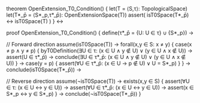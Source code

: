 theorem OpenExtension_T0_Condition() {
  let(T = ⟨S,τ⟩: TopologicalSpace)
  let(T*_p̄ = ⟨S*_p,τ*_p̄⟩: OpenExtensionSpace(T))
  assert(
    isT0Space(T*_p̄) ↔ isT0Space(T)
  )
} ↔

proof OpenExtension_T0_Condition() {
  define(τ*_p̄ = {U: U ∈ τ} ∪ {S*_p}) →
  
  // Forward direction
  assume(isT0Space(T)) →
  forall(x,y ∈ S: x ≠ y) {
    case(x ≠ p ∧ y ≠ p) {
      byT0Definition(∃U ∈ τ: (x ∈ U ∧ y ∉ U) ∨ (y ∈ U ∧ x ∉ U)) →
      assert(U ∈ τ*_p̄) →
      conclude(∃U ∈ τ*_p̄: (x ∈ U ∧ y ∉ U) ∨ (y ∈ U ∧ x ∉ U))
    } →
    case(y = p) {
      assert(∀U ∈ τ*_p̄: (x ∈ U → p ∉ U) ∨ U = S*_p)
    }
  } →
  conclude(isT0Space(T*_p̄)) →
  
  // Reverse direction
  assume(¬isT0Space(T)) →
  exists(x,y ∈ S) {
    assert(∀U ∈ τ: (x ∈ U ↔ y ∈ U)) →
    assert(∀U ∈ τ*_p̄: (x ∈ U ↔ y ∈ U)) →
    assert(x ∈ S*_p ↔ y ∈ S*_p)
  } →
  conclude(¬isT0Space(T*_p̄))
}